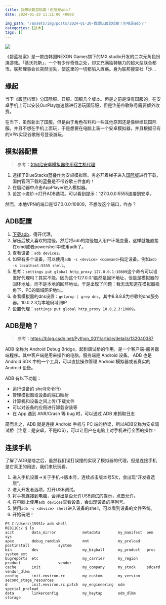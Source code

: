 ```yaml
---
title: 我想玩碧蓝档案！但啥是adb？
date: 2024-01-20 11:21:00 +0800

img_path: "/assets/img/posts/2024-01-20-我想玩碧蓝档案！但啥是adb？"
categories: [技术]
tags: []
---
```


![](1.jpeg)

《碧蓝档案》是一款由韩国NEXON Games旗下的MX studio开发的二次元角色扮演游戏。「基沃托斯」，一个有少许奇怪之处，却又充满独特魅力的超大型联合都市。联邦理事会长突然消失，使这里的一切都陷入瘫痪。身为联邦搜查社「沙...

## 缘起

当下《碧蓝档案》分国际服、日服、国服几个版本。但是之前是没有国服的，在安卓手机上可以安装OurPlay加速器进行游玩国际服，但是注册谷歌账号需要额外收费。

在当下，虽然新出了国服，但是由于角色布料和一些其他原因还是像继续玩国际服。并且不想在手机上面玩，于是想要在电脑上装一个安卓模拟器，并且根据已有的VPN实现谷歌账号登录游玩。

## 模拟器配置

> 参考：[如何给安卓模拟器使用宿主机代理](https://www.bilibili.com/read/cv18390870/)

1. 选择了BlueStacks蓝叠作为安卓模拟器。务必开着梯子进入[国际版](https://www.bluestacks.com/)进行下载，国内官网下载的蓝叠是不带谷歌三件套的！
2. 在启动器中点击AppPlayer进入模拟器。
3. 设定->进阶->打开ADB选项。可以看到提示：127.0.0.0:5555连接到安卓。

然而，本地VPN的端口是127.0.0.0:10809，不想改这个端口，咋办？

## ADB配置

1. [下载adb](https://dl.google.com/android/repository/platform-tools-latest-windows.zip)，得开代理。
2. 解压后放入喜欢的路径，然后将adb的路径加入用户环境变量，这样就能直接在cmd或者powershell中使用adb了。
3. 查看设备：`adb devices`。
4. 如果有多个设备，可以使用`adb -s <device> <command>`指定设备。例如`adb -s localhost:5555 shell`。
5. 思考：`settings put global http_proxy 127.0.0.1:10809`这个命令可以设置好代理吗？其实不能，因为这个127.0.0.1虽然是回环地址，但是是模拟器的回环地址，而不是本地的回环地址。于是出现了问题：我无法知道在模拟器视角下，PC的局域网IP地址。
6. 查看模拟器的dns设置：`getprop | grep dns`，其中8.8.8.8为谷歌的dns服务器。10.0.2.3为本地局域网IP
7. 设置代理：`settings put global http_proxy 10.0.2.3:10809`。

## ADB是啥？

> 参考：https://blog.csdn.net/Python_0011/article/details/132040387

ADB 全称为 Android Debug Bridge，起到调试桥的作用，是一个客户端-服务器端程序。其中客户端是用来操作的电脑，服务端是 Android 设备。 ADB 也是 Android SDK 中的一个工具，可以直接操作管理 Android 模拟器或者真实的 Android 设备。 

ADB 有以下功能：

- 运行设备的 shell(命令行)
- 管理模拟器或设备的端口映射
- 计算机和设备之间上传/下载文件
- 可以对设备的应用进行卸载安装等
- 在 App 遇到 ANR/Crash 等 bug 时，可以通过 ADB 来抓取日志

简而言之，ADB 就是连接 Android 手机与 PC 端的桥梁，所以ADB又称为安卓调试桥（注意：是安卓，不是iOS），可以让用户在电脑上对手机进行全面的操作！

## 连接手机

了解了ADB是啥之后，虽然我们误打误撞的实现了模拟器的代理，但是连接手机是它真正的用途，我们来玩玩看。

1. 进入手机设置->关于手机->版本号，连续点击版本号5次，会出现“开发者选项”。
2. 进入开发者选项，打开USB调试。
3. 将手机连接到电脑，会弹出是否允许USB调试的提示，点击允许。
4. 在电脑上使用`adb devices`查看设备，会出现设备的序列号。
5. 使用`adb -s <device> shell`进入设备的shell，可以看到设备的文件系统。
6. 开始玩吧！

```shell
PS C:\Users\15951> adb shell
RE811C:/ $ ls
acct        data_mirror            metadata        my_manifest  oem                     sys
apex        debug_ramdisk          mnt             my_preload   postinstall             system
bin         dev                    my_bigball      my_product   proc                    system_ext
bugreports  etc                    my_carrier      my_region    product                 vendor
cache       init                   my_company      my_stock     sdcard                  vendor_dlkm
config      init.environ.rc        my_custom       my_version   second_stage_resources
d           init.environ.rc.patch  my_engineering  odm          special_preload
data        linkerconfig           my_heytap       odm_dlkm     storage
```
